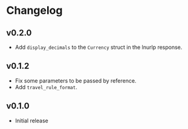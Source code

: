 # Changelog

## v0.2.0
- Add `display_decimals` to the `Currency` struct in the lnurlp response.

## v0.1.2
- Fix some parameters to be passed by reference.
- Add `travel_rule_format`.

## v0.1.0
- Initial release
